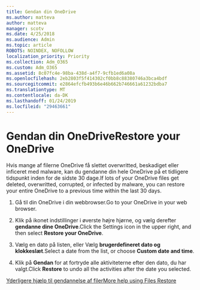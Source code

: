 ```yaml
---
title: Gendan din OneDrive
ms.author: matteva
author: matteva
manager: scotv
ms.date: 4/25/2018
ms.audience: Admin
ms.topic: article
ROBOTS: NOINDEX, NOFOLLOW
localization_priority: Priority
ms.collection: Adm_O365
ms.custom: Adm_O365
ms.assetid: 8c07fc4e-98ba-438d-a4f7-9cfb1ed6a08a
ms.openlocfilehash: 2eb2803f5f414302cf0bb8c88380746a3bca4bdf
ms.sourcegitcommit: e2864efcfb493b6e46b662b746661a61232bdba7
ms.translationtype: MT
ms.contentlocale: da-DK
ms.lasthandoff: 01/24/2019
ms.locfileid: "29463661"
---
```

# <a name="restore-your-onedrive"></a><span data-ttu-id="cd66e-102">Gendan din OneDrive</span><span class="sxs-lookup"><span data-stu-id="cd66e-102">Restore your OneDrive</span></span>

<span data-ttu-id="cd66e-103">Hvis mange af filerne OneDrive få slettet overwritted, beskadiget eller inficeret med malware, kan du gendanne din hele OneDrive på et tidligere tidspunkt inden for de sidste 30 dage.</span><span class="sxs-lookup"><span data-stu-id="cd66e-103">If lots of your OneDrive files get deleted, overwritted, corrupted, or infected by malware, you can restore your entire OneDrive to a previous time within the last 30 days.</span></span>
  
1. <span data-ttu-id="cd66e-104">Gå til din OneDrive i din webbrowser.</span><span class="sxs-lookup"><span data-stu-id="cd66e-104">Go to your OneDrive in your web browser.</span></span>
    
2. <span data-ttu-id="cd66e-105">Klik på ikonet indstillinger i øverste højre hjørne, og vælg derefter **gendanne dine OneDrive**.</span><span class="sxs-lookup"><span data-stu-id="cd66e-105">Click the Settings icon in the upper right, and then select **Restore your OneDrive**.</span></span>
    
3. <span data-ttu-id="cd66e-106">Vælg en dato på listen, eller Vælg **brugerdefineret dato og klokkeslæt**.</span><span class="sxs-lookup"><span data-stu-id="cd66e-106">Select a date from the list, or choose **Custom date and time**.</span></span>
    
4. <span data-ttu-id="cd66e-107">Klik på **Gendan** for at fortryde alle aktiviteterne efter den dato, du har valgt.</span><span class="sxs-lookup"><span data-stu-id="cd66e-107">Click **Restore** to undo all the activities after the date you selected.</span></span> 
    
[<span data-ttu-id="cd66e-108">Yderligere hjælp til gendannelse af filer</span><span class="sxs-lookup"><span data-stu-id="cd66e-108">More help using Files Restore</span></span>](https://go.microsoft.com/fwlink/?linkid=872874)
  

